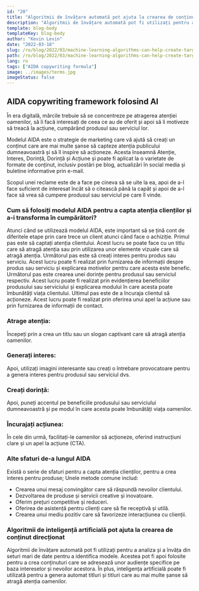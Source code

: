 ```yaml
---
id: "20"
title: "Algoritmii de învățare automată pot ajuta la crearea de conținut direcționat"
description: "Algoritmii de învățare automată pot fi utilizați pentru a analiza și a învăța din seturi mari de date pentru a identifica modele. Acestea pot fi apoi folosite pentru a crea conținuturi care se adresează unor audiențe specifice pe baza intereselor acestora. Prin utilizarea învățării automate, întreprinderile pot crea conținut mai relevant pentru clienții lor și care va contribui la creșterea vânzărilor."
template: blog-body
templateKey: blog-body
author: "Kevin Levin"
date: "2022-03-18"
slug: /ro/blog/2022/03/machine-learning-algorithms-can-help-create-targeted-content
path: /ro/blog/2022/03/machine-learning-algorithms-can-help-create-targeted-content
lang: ro
tags: ["AIDA copywriting formula"]
image: ../images/terms.jpg
imageStatus: false
---
```


## AIDA copywriting framework folosind AI

În era digitală, mărcile trebuie să se concentreze pe atragerea atenției oamenilor, să îi facă interesați de ceea ce au de oferit și apoi să îi motiveze să treacă la acțiune, cumpărând produsul sau serviciul lor.

Modelul AIDA este o strategie de marketing care vă ajută să creați un conținut care are mai multe șanse să capteze atenția publicului dumneavoastră și să îl inspire să acționeze. Acesta înseamnă Atenție, Interes, Dorință, Dorință și Acțiune și poate fi aplicat la o varietate de formate de conținut, inclusiv postări pe blog, actualizări în social media și buletine informative prin e-mail.

Scopul unei reclame este de a face pe cineva să se uite la ea, apoi de a-l face suficient de interesat încât să o citească până la capăt și apoi de a-l face să vrea să cumpere produsul sau serviciul pe care îl vinde.

### Cum să folosiți modelul AIDA pentru a capta atenția clienților și a-i transforma în cumpărători?

Atunci când se utilizează modelul AIDA, este important să se țină cont de diferitele etape prin care trece un client atunci când face o achiziție. Primul pas este să captați atenția clientului. Acest lucru se poate face cu un titlu care să atragă atenția sau prin utilizarea unor elemente vizuale care să atragă atenția. Următorul pas este să creați interes pentru produs sau serviciu. Acest lucru poate fi realizat prin furnizarea de informații despre produs sau serviciu și explicarea motivelor pentru care acesta este benefic. Următorul pas este crearea unei dorințe pentru produsul sau serviciul respectiv. Acest lucru poate fi realizat prin evidențierea beneficiilor produsului sau serviciului și explicarea modului în care acesta poate îmbunătăți viața clientului. Ultimul pas este de a încuraja clientul să acționeze. Acest lucru poate fi realizat prin oferirea unui apel la acțiune sau prin furnizarea de informații de contact.

### Atrage atenția:

Începeți prin a crea un titlu sau un slogan captivant care să atragă atenția oamenilor.

### Generați interes:

Apoi, utilizați imagini interesante sau creați o întrebare provocatoare pentru a genera interes pentru produsul sau serviciul dvs.

### Creați dorință:

Apoi, puneți accentul pe beneficiile produsului sau serviciului dumneavoastră și pe modul în care acesta poate îmbunătăți viața oamenilor.

### Încurajați acțiunea:

În cele din urmă, facilitați-le oamenilor să acționeze, oferind instrucțiuni clare și un apel la acțiune (CTA).

### Alte sfaturi de-a lungul AIDA

Există o serie de sfaturi pentru a capta atenția clienților, pentru a crea interes pentru produse; Unele metode comune includ:

- Crearea unui mesaj convingător care să răspundă nevoilor clientului.
- Dezvoltarea de produse și servicii creative și inovatoare.
- Oferim prețuri competitive și reduceri.
- Oferirea de asistență pentru clienți care să fie receptivă și utilă.
- Crearea unui mediu pozitiv care să favorizeze interacțiunea cu clienții.

### Algoritmii de inteligență artificială pot ajuta la crearea de conținut direcționat

Algoritmii de învățare automată pot fi utilizați pentru a analiza și a învăța din seturi mari de date pentru a identifica modele. Acestea pot fi apoi folosite pentru a crea conținuturi care se adresează unor audiențe specifice pe baza intereselor și nevoilor acestora. În plus, inteligența artificială poate fi utilizată pentru a genera automat titluri și titluri care au mai multe șanse să atragă atenția oamenilor.
